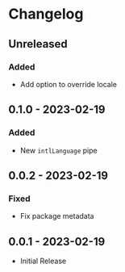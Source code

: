 # Changelog

## Unreleased

### Added

* Add option to override locale

## 0.1.0 - 2023-02-19

### Added

* New `intlLanguage` pipe

## 0.0.2 - 2023-02-19

### Fixed

* Fix package metadata

## 0.0.1 - 2023-02-19

* Initial Release
